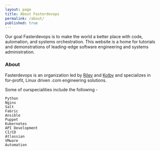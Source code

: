 ```yaml
---
layout: page
title: About Fasterdevops
permalink: /about/
published: true
---
```


Our goal Fasterdevops is to make the world a better place with code, automation, and systems orchestration. This website is a
home for tutorials and demonstrations of leading-edge software engineering and systems administration.

### About 
Fasterdevops is an organization led by [Riley](http://github.com/sadminriley) and [Kolby](http://github.com/classmember) and specializes in for-profit, Linux driven .com engineering solutions. 

Some of ourspecialities include the following -

```
Python
Nginx
Salt
Fabric
Ansible
Puppet
Kubernetes
API Development
CI/CD 
Atlassian
VMware
Automation
```
